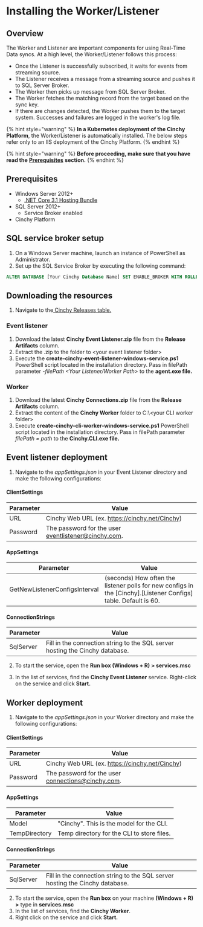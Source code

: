 # Installing the Worker/Listener

## Overview

The Worker and Listener are important components for using Real-Time Data syncs. At a high level, the Worker/Listener follows this process:

- Once the Listener is successfully subscribed, it waits for events from streaming source.
- The Listener receives a message from a streaming source and pushes it to SQL Server Broker.
- The Worker then picks up message from SQL Server Broker.
- The Worker fetches the matching record from the target based on the sync key.
- If there are changes detected, the Worker pushes them to the target system. Successes and failures are logged in the worker's log file.

{% hint style="warning" %}
**In a Kubernetes deployment of the Cinchy Platform**, the Worker/Listener is automatically installed. The below steps refer only to an IIS deployment of the Cinchy Platform.
{% endhint %}

{% hint style="warning" %}
**Before proceeding, make sure that you have read the** [**Prerequisites**](broken-reference) **section.**
{% endhint %}

## Prerequisites

- Windows Server 2012+
  - [.NET Core 3.1 Hosting Bundle](https://dotnet.microsoft.com/download/dotnet-core/2.1)
- SQL Server 2012+
  - Service Broker enabled
- Cinchy Platform

## SQL service broker setup

1. On a Windows Server machine, launch an instance of PowerShell as Administrator.
2. Set up the SQL Service Broker by executing the following command:

```sql
ALTER DATABASE [Your Cinchy Database Name] SET ENABLE_BROKER WITH ROLLBACK IMMEDIATE;
```

## Downloading the resources

1. Navigate to the[ Cinchy Releases table.](https://cinchy.net/Tables/1477?rowHeight=Expanded)

### Event listener

1. Download the latest **Cinchy Event Listener.zip** file from the **Release Artifacts** column.
2. Extract the .zip to the folder to \<your event listener folder>
3. Execute the **create-cinchy-event-listener-windows-service.ps1** PowerShell script located in the installation directory. Pass in filePath parameter _-filePath \<Your Listener/Worker Path>_ to the **agent.exe file.**

### Worker

1. Download the latest **Cinchy Connections.zip** file from the **Release Artifacts** column.
2. Extract the content of the **Cinchy Worker** folder to C:\\\<your CLI worker folder>
3. Execute **create-cinchy-cli-worker-windows-service.ps1** PowerShell script located in the installation directory. Pass in filePath parameter _filePath = path_ to the **Cinchy.CLI.exe file.**

## Event listener deployment

1. Navigate to the _appSettings.json_ in your Event Listener directory and make the following configurations:

#### ClientSettings

| Parameter | Value                                               |
| --------- | --------------------------------------------------- |
| URL       | Cinchy Web URL (ex. https://cinchy.net/Cinchy)      |
| Password  | The password for the user eventlistener@cinchy.com. |

#### AppSettings

| Parameter                     | Value                                                                                                             |
| ----------------------------- | ----------------------------------------------------------------------------------------------------------------- |
| GetNewListenerConfigsInterval | (seconds) How often the listener polls for new configs in the \[Cinchy].\[Listener Configs] table. Default is 60. |

#### ConnectionStrings

| Parameter | Value                                                                        |
| --------- | ---------------------------------------------------------------------------- |
| SqlServer | Fill in the connection string to the SQL server hosting the Cinchy database. |

2. To start the service, open the **Run box (Windows + R) > services.msc**

3. In the list of services, find the **Cinchy Event Listener** service. Right-click on the service and click **Start.**

## Worker deployment

1. Navigate to the _appSettings.json_ in your Worker directory and make the following configurations:

#### ClientSettings

| Parameter | Value                                             |
| --------- | ------------------------------------------------- |
| URL       | Cinchy Web URL (ex. https://cinchy.net/Cinchy)    |
| Password  | The password for the user connections@cinchy.com. |

#### AppSettings

| Parameter     | Value                                      |
| ------------- | ------------------------------------------ |
| Model         | "Cinchy". This is the model for the CLI.   |
| TempDirectory | Temp directory for the CLI to store files. |

#### ConnectionStrings

| Parameter | Value                                                                        |
| --------- | ---------------------------------------------------------------------------- |
| SqlServer | Fill in the connection string to the SQL server hosting the Cinchy database. |

2. To start the service, open the **Run box** on your machine **(Windows + R) >** type in **services.msc**
3. In the list of services, find the **Cinchy Worker**.
4. Right click on the service and click **Start.**

